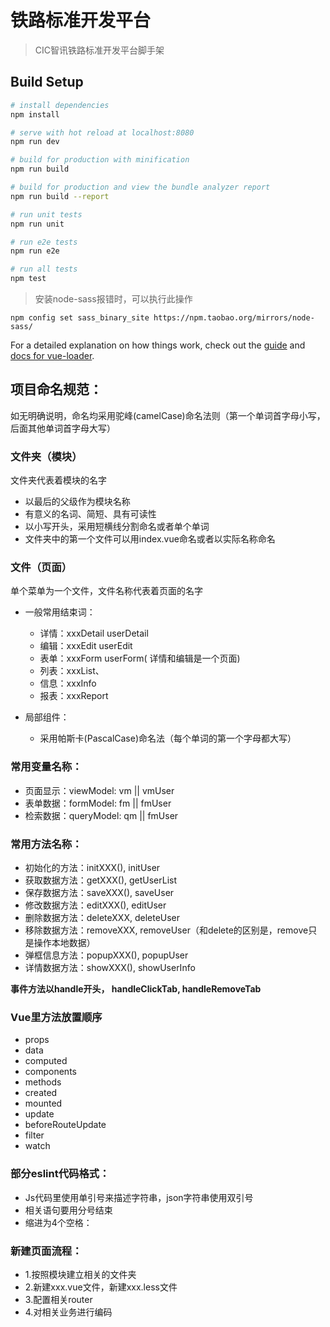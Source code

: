 # 铁路标准开发平台

> CIC智讯铁路标准开发平台脚手架

## Build Setup

``` bash
# install dependencies
npm install

# serve with hot reload at localhost:8080
npm run dev

# build for production with minification
npm run build

# build for production and view the bundle analyzer report
npm run build --report

# run unit tests
npm run unit

# run e2e tests
npm run e2e

# run all tests
npm test
```

> 安装node-sass报错时，可以执行此操作

```
npm config set sass_binary_site https://npm.taobao.org/mirrors/node-sass/

```

For a detailed explanation on how things work, check out the [guide](http://vuejs-templates.github.io/webpack/) and [docs for vue-loader](http://vuejs.github.io/vue-loader).

## 项目命名规范：
如无明确说明，命名均采用驼峰(camelCase)命名法则（第一个单词首字母小写，后面其他单词首字母大写）

### 文件夹（模块）
文件夹代表着模块的名字
- 以最后的父级作为模块名称
- 有意义的名词、简短、具有可读性
- 以小写开头，采用短横线分割命名或者单个单词
- 文件夹中的第一个文件可以用index.vue命名或者以实际名称命名

### 文件（页面）
单个菜单为一个文件，文件名称代表着页面的名字
- 一般常用结束词：
    - 详情：xxxDetail userDetail
    - 编辑：xxxEdit userEdit
    - 表单：xxxForm userForm( 详情和编辑是一个页面)
    - 列表：xxxList、
    - 信息：xxxInfo
    - 报表：xxxReport
    
- 局部组件：
    - 采用帕斯卡(PascalCase)命名法（每个单词的第一个字母都大写）

### 常用变量名称：

- 页面显示：viewModel: vm || vmUser
- 表单数据：formModel: fm || fmUser
- 检索数据：queryModel: qm || fmUser

### 常用方法名称：
- 初始化的方法：initXXX(), initUser
- 获取数据方法：getXXX(), getUserList
- 保存数据方法：saveXXX(), saveUser
- 修改数据方法：editXXX(), editUser
- 删除数据方法：deleteXXX, deleteUser
- 移除数据方法：removeXXX, removeUser（和delete的区别是，remove只是操作本地数据）
- 弹框信息方法：popupXXX(), popupUser
- 详情数据方法：showXXX(), showUserInfo
    
**事件方法以handle开头， handleClickTab, handleRemoveTab**

### Vue里方法放置顺序
- props
- data
- computed
- components
- methods
- created
- mounted
- update
- beforeRouteUpdate
- filter
- watch

### 部分eslint代码格式：
- Js代码里使用单引号来描述字符串，json字符串使用双引号
- 相关语句要用分号结束
- 缩进为4个空格：

### 新建页面流程：
- 1.按照模块建立相关的文件夹
- 2.新建xxx.vue文件，新建xxx.less文件
- 3.配置相关router
- 4.对相关业务进行编码



